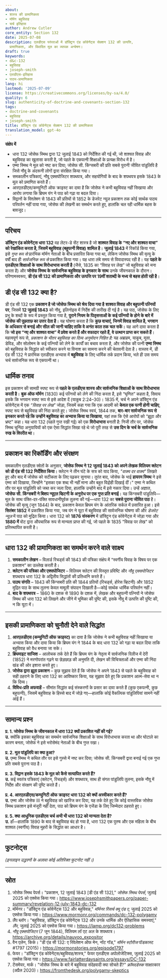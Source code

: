 ```yaml
---
about:
- शास्त्र की प्रामाणिकता
- मॉर्मन बहुविवाह
- चर्च इतिहास
author: Andrew Cutler
core_entity: Section 132
date: 2025-07-08
description: एलडीएस परंपराओं में डॉक्ट्रिन एंड कोवेनेंट्स सेक्शन 132 की उत्पत्ति,
  प्रामाणिकता, और विवादित मूल का व्यापक अन्वेषण।
draft: true
keywords:
- d&c-132
- बहुविवाह
- joseph-smith
- एलडीएस-इतिहास
- पाठ्य-प्रामाणिकता
lang: hi
lastmod: '2025-07-09'
license: https://creativecommons.org/licenses/by-sa/4.0/
quality: 6
slug: authenticity-of-doctrine-and-covenants-section-132
tags:
- doctrine-and-covenants
- बहुविवाह
- joseph-smith
title: डॉक्ट्रिन एंड कोवेनेंट्स सेक्शन 132 की प्रामाणिकता
translation_model: gpt-4o
---
```


**संक्षेप में** <!-- ≤ 100 शब्द, 3–7 बुलेट -->

- धारा 132 जोसेफ स्मिथ द्वारा 12 जुलाई 1843 को निर्देशित की गई थी, जो शाश्वत विवाह और बहुविवाह का खुलासा करती है, जो पहले के एकपत्नी शिक्षाओं के प्रत्यक्ष विरोध में है।
- एम्मा स्मिथ ने मूल को नष्ट कर दिया; जोसेफ सी. किंग्सबरी की प्रति सबसे पुरानी जीवित पांडुलिपि है जिसे नौवू के अंदरूनी लोगों द्वारा संरक्षित किया गया।
- समकालीन पत्रिकाएं, नौवू एक्सपोजिटर शपथपत्र, और सहयोगियों के बाद के शपथपत्र इसके 1843 के मूल को प्रमाणित करते हैं।
- आरएलडीएस/कम्युनिटी ऑफ क्राइस्ट का दावा है कि जोसेफ ने कभी बहुविवाह नहीं सिखाया और आरोप लगाया कि ब्रिघम यंग ने पाठ को गढ़ा या बदल दिया।
- विद्वानों के विश्लेषण से 1843 की प्रतियों से 1852 के डेजरेट न्यूज़ प्रकाशन तक कोई सार्थक पाठ्य परिवर्तन नहीं पाया गया, जोसेफ की लेखनी का समर्थन करते हुए, हालांकि चल रही धार्मिक बहस के बावजूद।

---

## परिचय

**डॉक्ट्रिन एंड कोवेनेंट्स धारा 132** वह लेटर-डे सेंट शास्त्र है जो **शाश्वत विवाह के “नए और शाश्वत वाचा” को रेखांकित करता है, जिसमें बहुविवाह (बहुपत्नी विवाह) शामिल है**। **जुलाई 1843** में रिकॉर्ड किया गया, इसे *गुप्त रूप से* प्रारंभिक मॉर्मन नेताओं के बीच प्रसारित किया गया था, लेकिन जोसेफ स्मिथ की मृत्यु के वर्षों बाद ही *सार्वजनिक रूप से* प्रकाशित किया गया। यह धारा लंबे समय से विवादास्पद रही है। यह **पहले के एलडीएस शिक्षाओं के साथ विरोधाभास करती है** (जैसे, 1835 का “विवाह पर लेख” जो बहुविवाह को मना करता है) और **जोसेफ स्मिथ के सार्वजनिक बहुविवाह के इनकार के साथ** उनके जीवनकाल के दौरान। परिणामस्वरूप, **डी एंड सी 132 की प्रामाणिकता और उत्पत्ति पर 19वीं शताब्दी के मध्य से बहस होती रही है**।

## डी एंड सी 132 क्या है?

डी एंड सी 132 एक **प्रकाशन है जो जोसेफ स्मिथ को श्रेय दिया गया है** **शाश्वत विवाह और बहुपत्नी पत्नियों पर**, जिसमें **12 जुलाई 1843** को नौवू, इलिनोइस में निर्देश की तारीख दी गई है। यह पाठ, जोसेफ के लिए प्रभु के शब्दों के रूप में प्रस्तुत किया गया है, **पुराने नियम के पितृसत्ताओं के कई पत्नियों के होने के बारे में जोसेफ की पूछताछ का उत्तर देता है**। यह घोषणा करता है कि **कुछ वाचाएं, जिनमें विवाह शामिल है, भगवान के अधिकार से बनाई और सील की जानी चाहिए ताकि वे अनंत काल तक चल सकें**। यह आगे दावा करता है कि **जो इस “नए और शाश्वत वाचा” में प्रवेश करते हैं और वफादार रहते हैं, वे उत्थान प्राप्त कर सकते हैं**। महत्वपूर्ण रूप से, *प्रकाशन के भीतर बहुविवाह का दिव्य अनुमोदन निहित है:* यह अब्राहम, याकूब, मूसा, डेविड, और सोलोमन के कई पत्नियों को लेने के कार्यों का बचाव करता है, और जोसेफ की पत्नी **एम्मा स्मिथ** को बहुविवाह के सिद्धांत को स्वीकार करने या विनाश का सामना करने की चेतावनी देता है। वास्तव में, डी एंड सी 132 ने प्रारंभिक एलडीएस अभ्यास में **बहुविवाह** के लिए धार्मिक तर्क प्रदान किया, भले ही उस समय चर्च सार्वजनिक रूप से एकपत्नी था।

## धार्मिक तनाव

इस प्रकाशन की सामग्री स्पष्ट रूप से **पहले के एलडीएस शास्त्र और सार्वजनिक शिक्षाओं के साथ विरोधाभास करती है**। **बुक ऑफ मॉर्मन** (1830) कई पत्नियों को लेने की निंदा करता है, इसे “घृणित” कहता है, सिवाय इसके कि भगवान स्पष्ट रूप से इसे आदेश दें (याकूब 2:24–30)। 1835 में, चर्च ने अपने डॉक्ट्रिन एंड कोवेनेंट्स में एक *“विवाह पर लेख”* जोड़ा, जिसमें कहा गया कि एक आदमी को **केवल एक पत्नी होनी चाहिए**, स्पष्ट रूप से बहुविवाह की निंदा करते हुए। जोसेफ स्मिथ स्वयं, 1844 तक, **बार-बार सार्वजनिक रूप से इनकार करते रहे कि उन्होंने बहुविवाह का अभ्यास किया या सिखाया**, यहां तक कि ऐसे आरोपों को “झूठा और भ्रष्ट” कहा। यह धारा 132 (पहले गुप्त रखी गई) को एक **विरोधाभास** बनाती है: निजी तौर पर, जोसेफ स्मिथ चुनिंदा अनुयायियों को एक ऐसा सिद्धांत सिखा रहे थे जो पूरी तरह से **उस दिन के चर्च के सार्वजनिक रुख के विपरीत था**।

---

## प्रकाशन का रिकॉर्डिंग और संरक्षण

समकालीन एलडीएस स्रोतों के अनुसार, **जोसेफ स्मिथ ने 12 जुलाई 1843 को अपने लेखक विलियम क्लेटन को डी एंड सी 132 निर्देशित किया**। क्लेटन ने तीन घंटे के सत्र को याद किया, *"वाक्य दर वाक्य"* लिखते हुए और बाद में जोसेफ को सटीकता के लिए पढ़कर सुनाया। तुरंत बाद, जोसेफ के भाई **हायरम स्मिथ** ने इसे एम्मा को दिखाया, जिन्होंने "इसका एक शब्द भी नहीं माना और बहुत विद्रोही दिखाई दीं।" एम्मा ने कथित तौर पर मूल पांडुलिपि को जब्त कर जला दिया, हालांकि उन्होंने बाद में इसे नकार दिया। उन्हें अज्ञात, **जोसेफ सी. किंग्सबरी ने बिशप न्यूएल व्हिटनी के अनुरोध पर एक गुप्त प्रति बनाई**। यह किंग्सबरी पांडुलिपि—मूल के साथ पंक्ति-दर-पंक्ति सावधानीपूर्वक तुलना की गई—धारा 132 का **सबसे पुराना जीवित पाठ** है। जोसेफ की मृत्यु (जून 1844) के बाद, प्रकाशन केवल ब्रिघम यंग के आंतरिक सर्कल में प्रसारित हुआ। इसे **सितंबर 1852** में प्रकाशित किया गया, जब यंग ने यूटा में बहुविवाह की सार्वजनिक घोषणा की और *डेजरेट न्यूज़* में पाठ को मुद्रित किया। धारा 132 को **1876 संस्करण** में डॉक्ट्रिन एंड कोवेनेंट्स में जोड़ा गया और **1880 में** वोट द्वारा औपचारिक रूप से मान्यता प्राप्त की गई, जो पहले के 1835 "विवाह पर लेख" को प्रतिस्थापित करती है।

---

## धारा 132 की प्रामाणिकता का समर्थन करने वाले साक्ष्य

1. **समकालीन लेखन** – विलार्ड रिचर्ड्स की 1843 की पत्रिका संक्षेप में “स्वर्गीय विवाह के विषय पर एक प्रकाशन” का उल्लेख करती है।  
2. **क्लेटन की पत्रिका और एक्सपोजिटर** – विलियम क्लेटन की विस्तृत प्रविष्टि और *नौवू एक्सपोजिटर* शपथपत्र धारा 132 के अद्वितीय सिद्धांतों की प्रतिध्वनि करते हैं।  
3. **पाठ्य संगति** – 1843 की किंग्सबरी प्रति की 1844 प्रतियों (रिचर्ड्स, होरेस व्हिटनी) और 1852 मुद्रित पाठ के साथ तुलना केवल मामूली संपादन दिखाती है—कोई सार्थक धार्मिक परिवर्तन नहीं।  
4. **बाद के शपथपत्र** – 1860 के दशक से 1890 के दशक में, लेखक और बहुपत्नी पत्नियों ने जोसेफ स्मिथ की धारा 132 को लिखने और जीने में भूमिका की पुष्टि की, इसके नौवू में उत्पत्ति की पुष्टि की, न कि यूटा में।

---

## इसकी प्रामाणिकता को चुनौती देने वाले सिद्धांत

1. **आरएलडीएस (कम्युनिटी ऑफ क्राइस्ट)** का दावा है कि जोसेफ ने कभी बहुविवाह नहीं सिखाया या अभ्यास किया और दावा किया कि ब्रिघम यंग ने 1844 के बाद धारा 132 को गढ़ा या बदल दिया ताकि बहुविवाह को वैध बनाया जा सके। 
2. **ब्रिघमाइट साजिश** – आलोचक तर्क देते हैं कि ब्रिघम यंग के नेतृत्व में सार्वजनिक रिलीज में देरी (1852) ने मरणोपरांत गढ़ने या छेड़छाड़ की अनुमति दी, लेखन की विचित्रताओं और एम्मा की निंदा खंड की ओर इशारा करते हुए। 
3. **जोसेफ द्वारा झूठा प्रकाशन** – कुछ सुझाव देते हैं कि जोसेफ ने अपने 1843 से पहले के बहुविवाह को सही ठहराने के लिए धारा 132 का आविष्कार किया, यह सुझाव देते हुए कि प्रकाशन आत्म-सेवा था न कि दिव्य। 
4. **विविध-प्रति अफवाहें** – सीमांत सिद्धांत कई संस्करणों के प्रसार का दावा करते हैं (कुछ एकपत्नी, कुछ बहुपत्नी), जिसमें बहुविवाह के हिस्से बाद में जोड़े गए—हालांकि कोई वैकल्पिक पांडुलिपियां सामने नहीं आई हैं।

---

## सामान्य प्रश्न

**प्र. 1. जोसेफ स्मिथ के जीवनकाल में धारा 132 क्यों प्रकाशित नहीं की गई?**  
**उ.** क्योंकि इसका बहुविवाह का समर्थन सार्वजनिक शिक्षाओं के साथ विरोधाभास करता था और घोटाले का कारण बनता, जोसेफ ने इसे भरोसेमंद नेताओं के बीच गुप्त रखा।  

**प्र. 2. मूल पांडुलिपि का क्या हुआ?**  
**उ.** एम्मा स्मिथ ने कथित तौर पर इसे गुस्से में नष्ट कर दिया; जोसेफ सी. किंग्सबरी द्वारा बनाई गई एक गुप्त प्रति सबसे पुराना पाठ है।  

**प्र. 3. विद्वान इसके 1843 के मूल को कैसे सत्यापित करते हैं?**  
**उ.** कई स्वतंत्र पत्रिकाएं (क्लेटन, रिचर्ड्स) और शपथपत्र, साथ ही संगत पांडुलिपि तुलना, इसके नौवू में निर्देश और संरक्षण की पुष्टि करते हैं।  

**प्र. 4. आरएलडीएस/कम्युनिटी ऑफ क्राइस्ट धारा 132 को क्यों अस्वीकार करते हैं?**  
**उ.** एम्मा और जोसेफ III ने बहुविवाह को खारिज कर दिया, यह तर्क देते हुए कि कोई वास्तविक जोसेफ स्मिथ प्रकाशन इसे मंजूरी नहीं देता, पाठ को ब्रिघम यंग के एजेंडा के लिए जिम्मेदार ठहराते हुए।  

**प्र. 5. क्या आधुनिक एलडीएस चर्च अभी भी धारा 132 को मान्यता देता है?**  
**उ.** हाँ—हालांकि 1890 के बाद से बहुविवाह बंद हो गया है, धारा 132 एक पुरुष और एक महिला के बीच शाश्वत (स्वर्गीय) विवाह मुहरों के सिद्धांत का आधार है।

---

## फुटनोट्स

*(इनलाइन उद्धरणों के अलावा कोई अतिरिक्त फुटनोट नहीं।)*

---

## स्रोत

1. जोसेफ स्मिथ पेपर्स। "प्रकाशन, 12 जुलाई 1843 [डी एंड सी 132]," *जोसेफ स्मिथ पेपर्स*, जुलाई 2025 को एक्सेस किया गया। <https://www.josephsmithpapers.org/paper-summary/revelation-12-july-1843-dc-132> 
2. मॉर्मनर। "डॉक्ट्रिन एंड कोवेनेंट्स 132 और बहुविवाह," *मॉर्मनर रिसर्च क्यू एंड ए*, जुलाई 2025 को एक्सेस किया गया। <https://www.mormonr.org/commands/dc-132-polygamy> 
3. लैंप ब्लॉग। "बहुविवाह, डॉक्ट्रिन एंड कोवेनेंट्स 132 और उनके धार्मिक और ऐतिहासिक समस्याएं," *लैंप*, जुलाई 2025 को एक्सेस किया गया। <https://lamp.org/dc132-problems> 
4. *नौवू एक्सपोजिटर* (7 जून 1844), विलियम लॉ एट अल के शपथपत्र। <https://archive.org/details/nauvoo_expositor> 
5. वैन एलेन, किर्क। "डी एंड सी 132: ए रिवेलेशन ऑफ मेन, नॉट गॉड," *मॉर्मन स्टोरीज* पॉडकास्ट #1797 (2015)। <https://mormonstories.org/episode1797> 
6. फेयर। "डॉक्ट्रिन एंड कोवेनेंट्स/बहुविवाह/शास्त्र," फेयर एलडीएस अपोलोजेटिक्स, जुलाई 2025 को एक्सेस किया गया। <https://www.fairlatterdaysaints.org/essays/DC-132> 
7. टेंसमेयर, मार्क। "जोसेफ स्मिथ के बारे में बहुविवाह संदेहवादी क्या सोचते हैं?" *फ्रॉमदडेस्क* साक्षात्कार (अप्रैल 2020)। <https://fromthedesk.org/polygamy-skeptics>